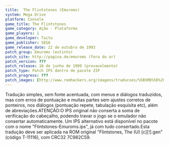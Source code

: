 ```yaml
---
title:  The Flintstones (Emuroms)
system: Mega Drive
platform: Console
game_title: The Flintstones
game_category: Ação - Plataforma
game_players: 1
game_developer: Taito
game_publisher: SEGA
game_release_date: 22 de outubro de 1993
patch_group: Emuroms (extinto)
patch_site: http://pagina.de/emuroms (fora do ar)
patch_version: ???
patch_release: 10 de junho de 1999 (provavelmente)
patch_type: Patch IPS dentro de pacote ZIP
patch_progress: ???
patch_images: [http://www.romhackers.org/imagens/traducoes/%5BSMD%5D%20The%20Flintstones%20-%20Emuroms%20-%201.png,http://www.romhackers.org/imagens/traducoes/%5BSMD%5D%20The%20Flintstones%20-%20Emuroms%20-%202.png,http://www.romhackers.org/imagens/traducoes/%5BSMD%5D%20The%20Flintstones%20-%20Emuroms%20-%203.png]
---
```

Tradução simples, sem fonte acentuada, com menus e diálogos traduzidos, mas com erros de pontuação e muitas partes sem ajustes corretos de ponteiros, nos diálogos (pontuação repete, tabulação esquisita etc), além de abreviações.ATENÇÃO:O IPS original não conserta a soma de verificação do cabeçalho, podendo travar o jogo se o emulador não consertar automaticamente. Um IPS alternativo está disponível no pacote com o nome "Flintstones-Emuroms.ips", já com tudo consertado.Esta tradução deve ser aplicada na ROM original "Flintstones, The (U) [c][!].gen" (código T-11116), com CRC32 7C982C59.